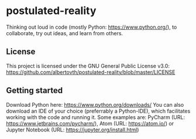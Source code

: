 # postulated-reality

Thinking out loud in code (mostly Python: https://www.python.org/), to collaborate, try out ideas, and learn from others.

## License
This project is licensed under the GNU General Public License v3.0: https://github.com/albertovth/postulated-reality/blob/master/LICENSE

## Getting started
Download Python here: https://www.python.org/downloads/ 
You can also download an IDE of your choice (preferrably a Python-IDE), which facilitates working with the code and running it.
Some examples are: PyCharm (URL: https://www.jetbrains.com/pycharm/), Atom (URL: https://atom.io/) 
or Jupyter Notebook (URL: https://jupyter.org/install.html)
